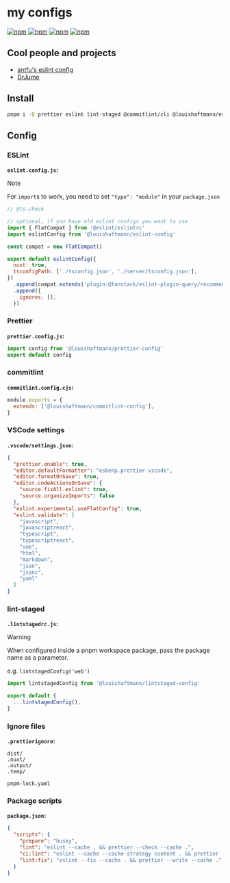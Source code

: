 # my configs

[![npm](https://img.shields.io/npm/v/%40louishaftmann/eslint-config?label=eslint-config)](https://npmjs.com/package/@louishaftmann/eslint-config)
[![npm](https://img.shields.io/npm/v/%40louishaftmann/prettier-config?label=prettier-config)](https://npmjs.com/package/@louishaftmann/prettier-config)
[![npm](https://img.shields.io/npm/v/%40louishaftmann/commitlint-config?label=commitlint-config)](https://npmjs.com/package/@louishaftmann/commitlint-config)
[![npm](https://img.shields.io/npm/v/%40louishaftmann/lintstaged-config?label=lintstaged-config)](https://npmjs.com/package/@louishaftmann/lintstaged-config)

## Cool people and projects

- [antfu's eslint config](https://github.com/antfu/eslint-config)
- [DrJume](https://github.com/DrJume)

## Install

```bash
pnpm i -D prettier eslint lint-staged @commitlint/cli @louishaftmann/eslint-config @louishaftmann/prettier-config @louishaftmann/commitlint-config @louishaftmann/lintstaged-config
```

## Config

### ESLint

**`eslint.config.js`:**

> [!NOTE]
> For `import`s to work, you need to set `"type": "module"` in your `package.json`

```js
// @ts-check

// optional, if you have old eslint configs you want to use
import { FlatCompat } from '@eslint/eslintrc'
import eslintConfig from '@louishaftmann/eslint-config'

const compat = new FlatCompat()

export default eslintConfig({
  nuxt: true,
  tsconfigPath: ['./tsconfig.json', './server/tsconfig.json'],
})
  .append(compat.extends('plugin:@tanstack/eslint-plugin-query/recommended'))
  .append({
    ignores: [],
  })
```

### Prettier

**`prettier.config.js`:**

```js
import config from '@louishaftmann/prettier-config'
export default config
```

### commitlint

**`commitlint.config.cjs`:**

```js
module.exports = {
  extends: ['@louishaftmann/commitlint-config'],
}
```

### VSCode settings

**`.vscode/settings.json`:**

```json
{
  "prettier.enable": true,
  "editor.defaultFormatter": "esbenp.prettier-vscode",
  "editor.formatOnSave": true,
  "editor.codeActionsOnSave": {
    "source.fixAll.eslint": true,
    "source.organizeImports": false
  },
  "eslint.experimental.useFlatConfig": true,
  "eslint.validate": [
    "javascript",
    "javascriptreact",
    "typescript",
    "typescriptreact",
    "vue",
    "html",
    "markdown",
    "json",
    "jsonc",
    "yaml"
  ]
}
```

### lint-staged

**`.lintstagedrc.js`:**

> [!WARNING]
> When configured inside a pnpm workspace package, pass the package name as a parameter.
>
> e.g. `lintstagedConfig('web')`

```js
import lintstagedConfig from '@louishaftmann/lintstaged-config'

export default {
  ...lintstagedConfig(),
}
```

### Ignore files

**`.prettierignore`:**

```ignore
dist/
.nuxt/
.output/
.temp/

pnpm-lock.yaml
```

### Package scripts

**`package.json`:**

```json
{
  "scripts": {
    "prepare": "husky",
    "lint": "eslint --cache . && prettier --check --cache .",
    "ci:lint": "eslint --cache --cache-strategy content . && prettier --check --cache --cache-strategy content .",
    "lint:fix": "eslint --fix --cache . && prettier --write --cache ."
  }
}
```
